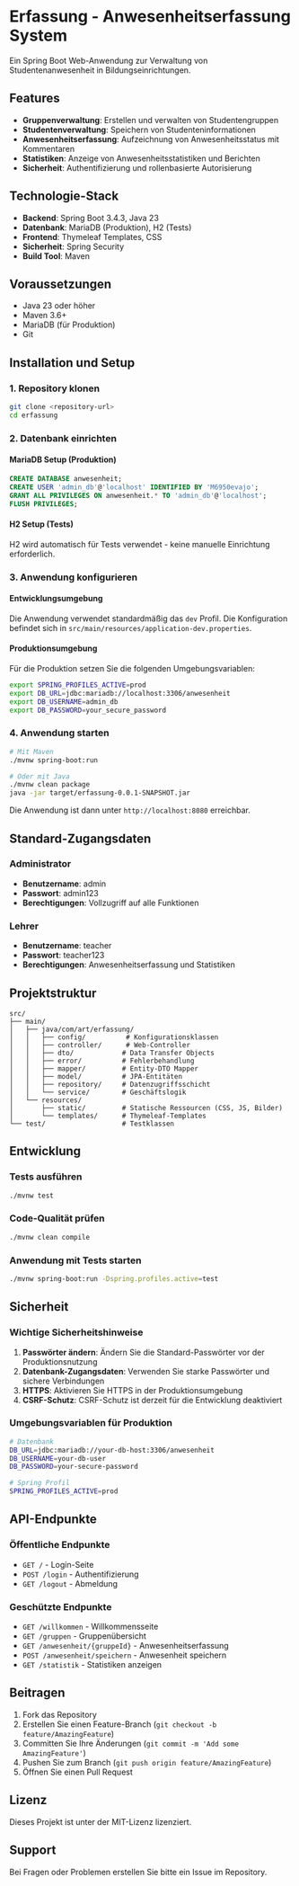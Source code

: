 # Erfassung - Anwesenheitserfassung System

Ein Spring Boot Web-Anwendung zur Verwaltung von Studentenanwesenheit in Bildungseinrichtungen.

## Features

- **Gruppenverwaltung**: Erstellen und verwalten von Studentengruppen
- **Studentenverwaltung**: Speichern von Studenteninformationen
- **Anwesenheitserfassung**: Aufzeichnung von Anwesenheitsstatus mit Kommentaren
- **Statistiken**: Anzeige von Anwesenheitsstatistiken und Berichten
- **Sicherheit**: Authentifizierung und rollenbasierte Autorisierung

## Technologie-Stack

- **Backend**: Spring Boot 3.4.3, Java 23
- **Datenbank**: MariaDB (Produktion), H2 (Tests)
- **Frontend**: Thymeleaf Templates, CSS
- **Sicherheit**: Spring Security
- **Build Tool**: Maven

## Voraussetzungen

- Java 23 oder höher
- Maven 3.6+
- MariaDB (für Produktion)
- Git

## Installation und Setup

### 1. Repository klonen

```bash
git clone <repository-url>
cd erfassung
```

### 2. Datenbank einrichten

#### MariaDB Setup (Produktion)
```sql
CREATE DATABASE anwesenheit;
CREATE USER 'admin_db'@'localhost' IDENTIFIED BY 'M6950evajo';
GRANT ALL PRIVILEGES ON anwesenheit.* TO 'admin_db'@'localhost';
FLUSH PRIVILEGES;
```

#### H2 Setup (Tests)
H2 wird automatisch für Tests verwendet - keine manuelle Einrichtung erforderlich.

### 3. Anwendung konfigurieren

#### Entwicklungsumgebung
Die Anwendung verwendet standardmäßig das `dev` Profil. Die Konfiguration befindet sich in `src/main/resources/application-dev.properties`.

#### Produktionsumgebung
Für die Produktion setzen Sie die folgenden Umgebungsvariablen:

```bash
export SPRING_PROFILES_ACTIVE=prod
export DB_URL=jdbc:mariadb://localhost:3306/anwesenheit
export DB_USERNAME=admin_db
export DB_PASSWORD=your_secure_password
```

### 4. Anwendung starten

```bash
# Mit Maven
./mvnw spring-boot:run

# Oder mit Java
./mvnw clean package
java -jar target/erfassung-0.0.1-SNAPSHOT.jar
```

Die Anwendung ist dann unter `http://localhost:8080` erreichbar.

## Standard-Zugangsdaten

### Administrator
- **Benutzername**: admin
- **Passwort**: admin123
- **Berechtigungen**: Vollzugriff auf alle Funktionen

### Lehrer
- **Benutzername**: teacher
- **Passwort**: teacher123
- **Berechtigungen**: Anwesenheitserfassung und Statistiken

## Projektstruktur

```
src/
├── main/
│   ├── java/com/art/erfassung/
│   │   ├── config/          # Konfigurationsklassen
│   │   ├── controller/      # Web-Controller
│   │   ├── dto/            # Data Transfer Objects
│   │   ├── error/          # Fehlerbehandlung
│   │   ├── mapper/         # Entity-DTO Mapper
│   │   ├── model/          # JPA-Entitäten
│   │   ├── repository/     # Datenzugriffsschicht
│   │   └── service/        # Geschäftslogik
│   └── resources/
│       ├── static/         # Statische Ressourcen (CSS, JS, Bilder)
│       └── templates/      # Thymeleaf-Templates
└── test/                   # Testklassen
```

## Entwicklung

### Tests ausführen
```bash
./mvnw test
```

### Code-Qualität prüfen
```bash
./mvnw clean compile
```

### Anwendung mit Tests starten
```bash
./mvnw spring-boot:run -Dspring.profiles.active=test
```

## Sicherheit

### Wichtige Sicherheitshinweise

1. **Passwörter ändern**: Ändern Sie die Standard-Passwörter vor der Produktionsnutzung
2. **Datenbank-Zugangsdaten**: Verwenden Sie starke Passwörter und sichere Verbindungen
3. **HTTPS**: Aktivieren Sie HTTPS in der Produktionsumgebung
4. **CSRF-Schutz**: CSRF-Schutz ist derzeit für die Entwicklung deaktiviert

### Umgebungsvariablen für Produktion

```bash
# Datenbank
DB_URL=jdbc:mariadb://your-db-host:3306/anwesenheit
DB_USERNAME=your-db-user
DB_PASSWORD=your-secure-password

# Spring Profil
SPRING_PROFILES_ACTIVE=prod
```

## API-Endpunkte

### Öffentliche Endpunkte
- `GET /` - Login-Seite
- `POST /login` - Authentifizierung
- `GET /logout` - Abmeldung

### Geschützte Endpunkte
- `GET /willkommen` - Willkommensseite
- `GET /gruppen` - Gruppenübersicht
- `GET /anwesenheit/{gruppeId}` - Anwesenheitserfassung
- `POST /anwesenheit/speichern` - Anwesenheit speichern
- `GET /statistik` - Statistiken anzeigen

## Beitragen

1. Fork das Repository
2. Erstellen Sie einen Feature-Branch (`git checkout -b feature/AmazingFeature`)
3. Committen Sie Ihre Änderungen (`git commit -m 'Add some AmazingFeature'`)
4. Pushen Sie zum Branch (`git push origin feature/AmazingFeature`)
5. Öffnen Sie einen Pull Request

## Lizenz

Dieses Projekt ist unter der MIT-Lizenz lizenziert.

## Support

Bei Fragen oder Problemen erstellen Sie bitte ein Issue im Repository.
